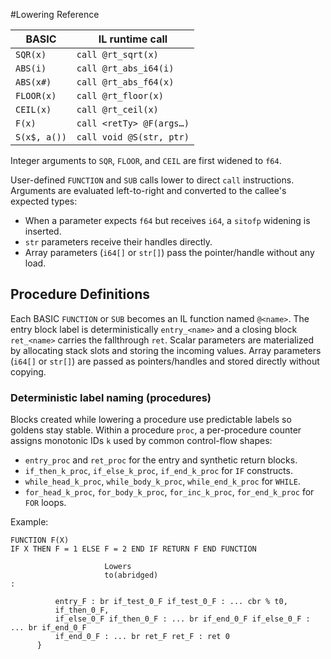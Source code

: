 #Lowering Reference

| BASIC         | IL runtime call |
|---------------|-----------------|
| `SQR(x)`      | `call @rt_sqrt(x)` |
| `ABS(i)`      | `call @rt_abs_i64(i)` |
| `ABS(x#)`     | `call @rt_abs_f64(x)` |
| `FLOOR(x)`    | `call @rt_floor(x)` |
| `CEIL(x)`     | `call @rt_ceil(x)` |
| `F(x)`        | `call <retTy> @F(args…)` |
| `S(x$, a())`  | `call void @S(str, ptr)` |

Integer arguments to `SQR`, `FLOOR`, and `CEIL` are first widened to `f64`.

User-defined `FUNCTION` and `SUB` calls lower to direct `call` instructions.
Arguments are evaluated left-to-right and converted to the callee's expected
types:

- When a parameter expects `f64` but receives `i64`, a `sitofp` widening is
  inserted.
- `str` parameters receive their handles directly.
- Array parameters (`i64[]` or `str[]`) pass the pointer/handle without any
  load.

## Procedure Definitions

Each BASIC `FUNCTION` or `SUB` becomes an IL function named `@<name>`. The
entry block label is deterministically `entry_<name>` and a closing block
`ret_<name>` carries the fallthrough `ret`. Scalar parameters are
materialized by allocating stack slots and storing the incoming values. Array
parameters (`i64[]` or `str[]`) are passed as pointers/handles and stored
directly without copying.

### Deterministic label naming (procedures)

Blocks created while lowering a procedure use predictable labels so goldens
stay stable. Within a procedure `proc`, a per-procedure counter assigns
monotonic IDs `k` used by common control-flow shapes:

* `entry_proc` and `ret_proc` for the entry and synthetic return blocks.
* `if_then_k_proc`, `if_else_k_proc`, `if_end_k_proc` for `IF` constructs.
* `while_head_k_proc`, `while_body_k_proc`, `while_end_k_proc` for `WHILE`.
* `for_head_k_proc`, `for_body_k_proc`, `for_inc_k_proc`, `for_end_k_proc` for
  `FOR` loops.

Example:

```
FUNCTION F(X)
IF X THEN F = 1 ELSE F = 2 END IF RETURN F END FUNCTION
```

                         Lowers
                         to(abridged)
    :

``` func @F()->i64{
          entry_F : br if_test_0_F if_test_0_F : ... cbr % t0,
          if_then_0_F,
          if_else_0_F if_then_0_F : ... br if_end_0_F if_else_0_F : ... br if_end_0_F
          if_end_0_F : ... br ret_F ret_F : ret 0
      }
```
